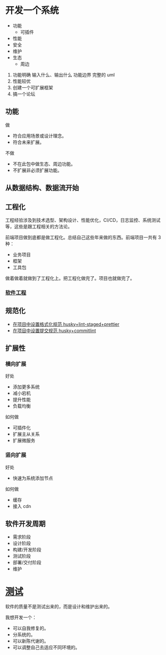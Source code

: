 # 开发一个系统

- 功能
  - 可插件
- 性能
- 安全
- 维护
- 生态
  - 周边

1. 功能明确
   输入什么、输出什么
   功能边界
   完整的 uml
2. 性能较优
3. 创建一个可扩展框架
4. 搞一个论坛

## 功能

做

- 符合应用场景或设计理念。
- 符合未来扩展。

不做

- 不在此包中做生态、周边功能。
- 不扩展非必须扩展功能。

## 从数据结构、数据流开始

## 工程化

工程经验涉及到技术选型、架构设计、性能优化，CI/CD，日志监控、系统测试等，这些是跟工程相关的方法论。

前端项目做到底都是做工程化。总结自己这些年来做的东西。前端项目一共有 3 种：

- 业务项目
- 框架
- 工具包

做着做着就做到了工程化上。把工程化做完了。项目也就做完了。

### [软件工程](/coursera/softwareEngineering.html)

## 规范化

- [在项目中设置格式化规范 husky+lint-staged+prettier](/development/format/demo0.html)
- [在项目中设置提交规范 husky+commitlint]()

## 扩展性

### 横向扩展

好处

- 添加更多系统
- 减小宕机
- 提升性能
- 负载均衡

如何做

- 可插件化
- 扩展主从关系
- 扩展微服务

### 竖向扩展

好处

- 快速为系统添加节点

如何做

- 缓存
- 接入 cdn

## 软件开发周期

- 需求阶段
- 设计阶段
- 构建/开发阶段
- 测试阶段
- 部署/交付阶段
- 维护

# [测试](/test/index.html)

软件的质量不是测试出来的，而是设计和维护出来的。

我想开发一个：

- 可以自我修复的。
- 分系统的。
- 可以新陈代谢的。
- 可以调整自己去适应不同环境的。

